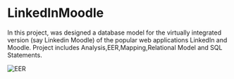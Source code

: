 # LinkedInMoodle
In this project, was designed a database model for the virtually integrated version (say Linkedin Moodle) of the popular web applications LinkedIn and Moodle.
Project includes Analysis,EER,Mapping,Relational Model and SQL Statements.


![EER](https://user-images.githubusercontent.com/75332138/154979554-df9c97ee-3168-4083-b9e2-c354e518c8d8.jpg)
